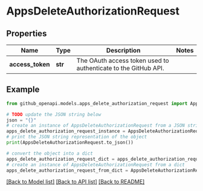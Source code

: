 # AppsDeleteAuthorizationRequest


## Properties

Name | Type | Description | Notes
------------ | ------------- | ------------- | -------------
**access_token** | **str** | The OAuth access token used to authenticate to the GitHub API. | 

## Example

```python
from github_openapi.models.apps_delete_authorization_request import AppsDeleteAuthorizationRequest

# TODO update the JSON string below
json = "{}"
# create an instance of AppsDeleteAuthorizationRequest from a JSON string
apps_delete_authorization_request_instance = AppsDeleteAuthorizationRequest.from_json(json)
# print the JSON string representation of the object
print(AppsDeleteAuthorizationRequest.to_json())

# convert the object into a dict
apps_delete_authorization_request_dict = apps_delete_authorization_request_instance.to_dict()
# create an instance of AppsDeleteAuthorizationRequest from a dict
apps_delete_authorization_request_from_dict = AppsDeleteAuthorizationRequest.from_dict(apps_delete_authorization_request_dict)
```
[[Back to Model list]](../README.md#documentation-for-models) [[Back to API list]](../README.md#documentation-for-api-endpoints) [[Back to README]](../README.md)


